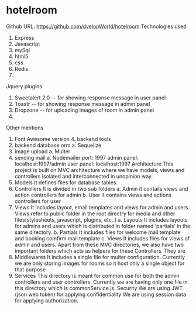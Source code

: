 # hotelroom

Github URL: https://github.com/dvelopWorld/hotelroom
Technologies used
1. Express
2. Javascript
3. mySql
4. html5
5. css
6. Redis
7. 
Jquery plugins
1. Sweetalert 2.0 -- for showing response message in user panel
2. Toastr -- for showing response message in admin panel
3. Dropzone -- for uploading images of room in admin panel
4. 
Other mentions
1. Font Awesome version 4.
backend tools
1. backend database orm 
a. Sequelize
2. image upload
a. Multer
3. sending mail
a. Nodemailer
port: 1997
admin panel:
localhost:1997/admin
user panel:
localhost:1997
Architecture
This project is built on MVC architecture where we have models, views and controllers isolated and
interconnected in unopinion way.
1. Models
It defines files for database tables.
2. Controllers
It is divided in two sub folders
a. Admin
it contails views and action controllers for admin
b. User
It contains views and actions controllers for user
3. Views
It includes layout, email templates and views for admin and users. 
Views refer to public folder in the root directry for media and other files(stylesheets, 
javascript, plugins, etc..) 
a. Layouts
It includes layouts for admins and users which is distributed in folder named 
‘partials’ in the same directory.
b. Partials
It includes files for welcome mail template and booking comfirm mail template
c. Views
It includes files for views of admin and users.
Apart from these MVC directories, we also have two important folders which acts as helpers for 
these Controllers. They are
1. Middlewares
It includes a single file for multer configuration. Currently we are only storing images for 
rooms so it host only a single object for that purpose
2. Services
This directory is meant for common use for both the admin controllers and user controllers. 
Currently we are having only one file in this directory which is commonService.js.
Security
We are using JWT (json web token) for applying confidentiality
We are using session data for applying authorization.
